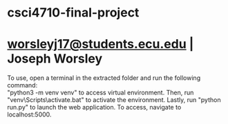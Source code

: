 # csci4710-final-project
# worsleyj17@students.ecu.edu | Joseph Worsley


To use, open a terminal in the extracted folder and run the following command:  
"python3 -m venv venv" to access virtual environment.
Then, run "venv\Scripts\activate.bat" to activate the environment.
Lastly,  run "python run.py" to launch the web application.
To access, navigate to localhost:5000.
